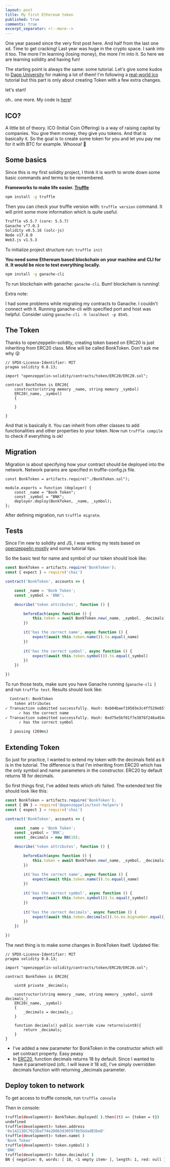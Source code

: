 ```yaml
---
layout: post
title: My first Ethereum token 
published: true
comments: true
excerpt_separator: <!--more-->
---
```


One year passed since the very first post here. And half from the last one xd. Time to get cracking!
Last year was huge in the crypto space. I sank into it too. The more I'm learning (losing money), the more I'm into it. So here we are learning solidity and having fun! 

The starting point is always the same: some tutorial. Let's give some kudos to [Dapp University](https://www.youtube.com/channel/UCY0xL8V6NzzFcwzHCgB8orQ) for making a lot of them! I'm following a [real-world ico](https://www.youtube.com/watch?v=ir-IRmMTG4Q&list=PLS5SEs8ZftgULF-lbxy-is9x_7mTMHFIN&index=2) tutorial but this part is only about creating Token with a few extra changes.

let's start!

oh.. one more. My code is [here](https://github.com/JakubSzwajka/ethereum_ico)!


## ICO? 

A little bit of theory. ICO (Initial Coin Offering) is a way of raising capital by companies. You give them money, they give you tokens. And that is basically it. So the goal is to create some token for you and let you pay me for it with BTC for example. Whoooa! 💸 

## Some basics 

Since this is my first solidity project, I think it is worth to wrote down some basic commands and terms to be remembered. 

**Frameworks to make life easier. [Truffle](https://trufflesuite.com/)**

```bash
npm install -g truffle
```

Then you can check your truffle version with: ``truffle version`` command. It will print some more information which is quite useful. 

```txt
Truffle v5.5.7 (core: 5.5.7)
Ganache v^7.0.3
Solidity v0.5.16 (solc-js)
Node v17.8.0
Web3.js v1.5.3
```
To initialize project structure run: ``truffle init`` 

**You need some Ethereum based blockchain on your machine and CLI for it. It would be nice to test everything locally.**

```bash
npm install -g ganache-cli
```

To run blockchain with ganache: ``ganache-cli``. Bum! blockchain is running!

Extra note: 

I had some problems while migrating my contracts to Ganache. I couldn't connect with it. Running ganache-cli with specified port and host was helpful. Consider using ``ganache-cli -h localhost -p 8545``.

## The Token

Thanks to openzeppelin-solidity, creating token based on ERC20 is just inheriting from ERC20 class. Mine will be called BonkToken. Don't ask me why 😜

```solidity
// SPDX-License-Identifier: MIT
pragma solidity 0.8.13;

import "openzeppelin-solidity/contracts/token/ERC20/ERC20.sol";

contract BonkToken is ERC20{
    constructor(string memory _name, string memory _symbol) 
    ERC20(_name, _symbol)
    {

    }

}
```

And that is basically it. You can inherit from other classes to add functionalities and other properties to your token. Now run ``truffle compile`` to check if everything is ok!

## Migration 

Migration is about specifying how your contract should be deployed into the network. Network params are specified in truffle-config.js file. 

```solidity
const BonkToken = artifacts.require("./BonkToken.sol");

module.exports = function (deployer) {
    const _name = "Bonk Token";
    const _symbol = "BNK";
    deployer.deploy(BonkToken, _name, _symbol);
};
```
After defining migration, run ``truffle migrate``. 

## Tests 

Since I'm new to solidity and JS, I was writing my tests based on [openzeppelin mostly](https://github.com/OpenZeppelin/openzeppelin-contracts/blob/master/test/token/ERC20/ERC20.test.js) and some tutorial tips.

So the basic test for name and symbol of our token should look like:

```js
const BonkToken = artifacts.require('BonkToken');
const { expect } = require('chai')

contract('BonkToken', accounts => {

    const _name = 'Bonk Token';
    const _symbol = 'BNK'; 

    describe('token attributes', function () {

        beforeEach(async function () {
            this.token = await BonkToken.new(_name, _symbol, _decimals); 
        })

        it('has the correct name', async function () {
            expect(await this.token.name()).to.equal(_name)
        })
        
        it('has the correct symbol', async function () {
            expect(await this.token.symbol()).to.equal(_symbol)
        })
    })

})

```

To run those tests, make sure you have Ganache running (``ganache-cli ``) and run ``truffle test``. Results should look like: 

```bash
  Contract: BonkToken
    token attributes
✓ Transaction submitted successfully. Hash: 0xb04baef19503e3c4ff529e857b28045d50eb1461048a85d3f08686059f4a8318
      ✓ has the correct name
✓ Transaction submitted successfully. Hash: 0xd75e5bf01f7e3876f246a454c5fff3263f584a285f06f07b4c57896127313897
      ✓ has the correct symbol

  2 passing (269ms)
```

## Extending Token 

So just for practice, I wanted to extend my token with the decimals field as it is in the tutorial. The difference is that I'm inheriting from ERC20 which has the only symbol and name parameters in the constructor. ERC20 by default returns 18 for decimals. 

So first things first, I've added tests which ofc failed. The extended test file should look like this: 

```js
const BonkToken = artifacts.require('BonkToken');
const { BN } = require('@openzeppelin/test-helpers')
const { expect } = require('chai')

contract('BonkToken', accounts => {

    const _name = 'Bonk Token';
    const _symbol = 'BNK'; 
    const _decimals = new BN(18); 

    describe('token attributes', function () {

        beforeEach(async function () {
            this.token = await BonkToken.new(_name, _symbol, _decimals); 
        })

        it('has the correct name', async function () {
            expect(await this.token.name()).to.equal(_name)
        })
        
        it('has the correct symbol', async function () {
            expect(await this.token.symbol()).to.equal(_symbol)
        })
        
        it('has the correct decimals', async function () {
            expect(await this.token.decimals()).to.be.bignumber.equal(_decimals)
        })
    })

})
```

The next thing is to make some changes in BonkToken itself. Updated file: 

```solidity
// SPDX-License-Identifier: MIT
pragma solidity 0.8.13;

import "openzeppelin-solidity/contracts/token/ERC20/ERC20.sol";

contract BonkToken is ERC20{

    uint8 private _decimals; 

    constructor(string memory _name, string memory _symbol, uint8 decimals_) 
    ERC20(_name, _symbol)
    {
        _decimals = decimals_;
    }

    function decimals() public override view returns(uint8){
        return _decimals;
    }
}
```
* I've added a new parameter for BonkToken in the constructor which will set contract property. Easy peasy
* In [ERC20](https://github.com/OpenZeppelin/openzeppelin-contracts/blob/master/contracts/token/ERC20/ERC20.sol), function decimals returns 18 by default. Since I wanted to have it parametrized (ofc. I will leave it 18 xd), I've simply overridden decimals function with returning _decimals parameter. 


## Deploy token to network

To get access to truffle console, run ``truffle console``

Then in console:
```bash
truffle(development)> BonkToken.deployed( ).then((t) => {token = t})
undefined
truffle(development)> token.address
'0x14213DC7023Daf74e2D063d305978b5bdadB3beD'
truffle(development)> token.name( )
'Bonk Token'
truffle(development)> token.symbol( )
'BNK'
truffle(development)> token.decimals( )
BN { negative: 0, words: [ 18, <1 empty item> ], length: 1, red: null }
```
